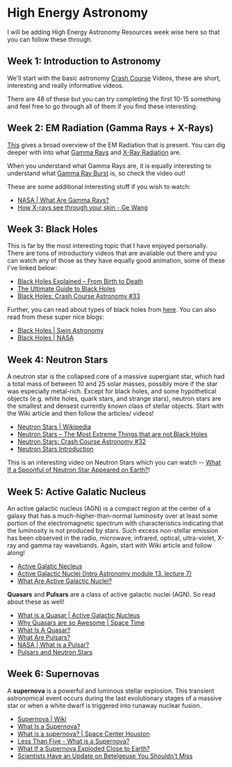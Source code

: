 # High Energy Astronomy
I will be adding High Energy Astronomy Resources week wise here so that you can follow these through.

## Week 1: Introduction to Astronomy 
We'll start with the basic astronomy [Crash Course](https://www.youtube.com/watch?v=0rHUDWjR5gg&list=PL8dPuuaLjXtPAJr1ysd5yGIyiSFuh0mIL) Videos, these are short, interesting and really informative videos. 

There are 48 of these but you can try completing the first 10-15 something and feel free to go through all of them if you find these interesting. 

## Week 2: EM Radiation (Gamma Rays + X-Rays)
[This](https://www.livescience.com/38169-electromagnetism.html) gives a broad overview of the EM Radiation that is present. You can dig deeper with into what [Gamma Rays](https://www.livescience.com/50215-gamma-rays.html) and [X-Ray Radiation](https://www.livescience.com/32344-what-are-x-rays.html) are.

When you understand what Gamma Rays are, it is equally interesting to understand what [Gamma Ray Burst](https://www.youtube.com/watch?v=RLykC1VN7NY) is, so check the video out!

These are some additional interesting stuff if you wish to watch:
- [NASA | What Are Gamma Rays?](https://youtu.be/PPlrtgilgK8)
- [How X-rays see through your skin - Ge Wang](https://youtu.be/gsV7SJDDCY4)

## Week 3: Black Holes
This is far by the most interesting topic that I have enjoyed personally. There are tons of introductory videos that are avaliable out there and you can watch any of those as they have equally good animation, some of these I've linked below:

- [Black Holes Explained – From Birth to Death](https://youtu.be/e-P5IFTqB98)
- [The Ultimate Guide to Black Holes](https://youtu.be/QqsLTNkzvaY)
- [Black Holes: Crash Course Astronomy #33](https://www.youtube.com/watch?v=qZWPBKULkdQ)

Further, you can read about types of black holes from [here](https://spaceandbeyondbox.com/the-different-types-of-black-holes-and-how-they-form/). You can also read from these super nice blogs:

- [Black Holes | Swin Astronomy](https://astronomy.swin.edu.au/cosmos/B/Black+Hole)
- [Black Holes | NASA](https://science.nasa.gov/astrophysics/focus-areas/black-holes)

## Week 4: Neutron Stars
A neutron star is the collapsed core of a massive supergiant star, which had a total mass of between 10 and 25 solar masses, possibly more if the star was especially metal-rich. Except for black holes, and some hypothetical objects (e.g. white holes, quark stars, and strange stars), neutron stars are the smallest and densest currently known class of stellar objects. Start with the Wiki article and then follow the articles/ videos!

- [Neutron Stars | Wikipedia](https://en.wikipedia.org/wiki/Neutron_star)
- [Neutron Stars – The Most Extreme Things that are not Black Holes](https://youtu.be/udFxKZRyQt4)
- [Neutron Stars: Crash Course Astronomy #32](https://youtu.be/RrMvUL8HFlM)
- [Neutron Stars Introduction](https://astronomy.swin.edu.au/cosmos/N/Neutron+Star)

This is an interesting video on Neutron Stars which you can watch -- [What If a Spoonful of Neutron Star Appeared on Earth?](https://youtu.be/XVXrDX9zwfM)!

## Week 5: Active Galatic Nucleus
An active galactic nucleus (AGN) is a compact region at the center of a galaxy that has a much-higher-than-normal luminosity over at least some portion of the electromagnetic spectrum with characteristics indicating that the luminosity is not produced by stars. Such excess non-stellar emission has been observed in the radio, microwave, infrared, optical, ultra-violet, X-ray and gamma ray wavebands. Again, start with Wiki article and follow along!

- [Active Galatic Necleus](https://en.wikipedia.org/wiki/Active_galactic_nucleus)
- [Active Galactic Nuclei (Intro Astronomy module 13, lecture 7)](https://youtu.be/X7kzOm7dbPE)
- [What Are Active Galactic Nuclei?](https://webbtelescope.org/resource-gallery/articles/pagecontent/filter-articles/what-are-active-galactic-nuclei?filterUUID=a776e097-0c60-421c-baec-1d8ad049bfb0)

**Quasars** and **Pulsars** are a class of active galactic nuclei (AGN). So read about these as well!

- [What is a Quasar | Active Galactic Nucleus](https://youtu.be/cKWCFJ_HPck)
- [Why Quasars are so Awesome | Space Time](https://youtu.be/3TZEp_n3eIc)
- [What Is A Quasar?](https://youtu.be/fThGKOgSo5I)
- [What Are Pulsars?](https://www.space.com/32661-pulsars.html)
- [NASA | What is a Pulsar?](https://youtu.be/gjLk_72V9Bw)
- [Pulsars and Neutron Stars](https://youtu.be/oLoLey75i2k)

## Week 6: Supernovas
A **supernova** is a powerful and luminous stellar explosion. This transient astronomical event occurs during the last evolutionary stages of a massive star or when a white dwarf is triggered into runaway nuclear fusion. 

- [Supernova | Wiki](https://en.wikipedia.org/wiki/Supernova)
- [What Is a Supernova?](https://www.nasa.gov/audience/forstudents/5-8/features/nasa-knows/what-is-a-supernova.html)
- [What is a supernova? | Space Center Houston](https://spacecenter.org/what-is-a-supernova/)
- [Less Than Five - What is a Supernova?](https://youtu.be/YIKXvDlf8_0)
- [What If a Supernova Exploded Close to Earth?](https://youtu.be/Uyh4JP1ELpY)
- [Scientists Have an Update on Betelgeuse You Shouldn't Miss](https://youtu.be/JYIdW_1XFj0)
